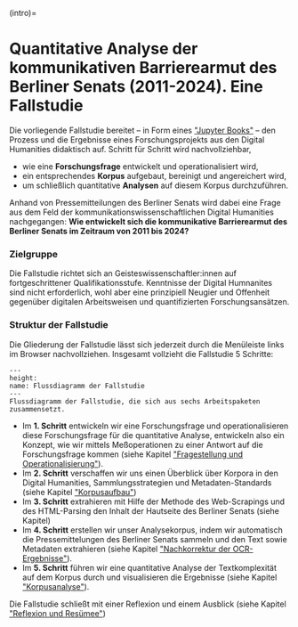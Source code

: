 (intro)=
# Quantitative Analyse der kommunikativen Barrierearmut des Berliner Senats (2011-2024). Eine Fallstudie


Die vorliegende Fallstudie bereitet – in Form eines ["Jupyter Books"](introduction_requirements) – den Prozess und die Ergebnisse eines Forschungsprojekts aus den Digital Humanities didaktisch auf. Schritt für Schritt wird nachvollziehbar, 

- wie eine **Forschungsfrage** entwickelt und operationalisiert wird, 
- ein entsprechendes **Korpus** aufgebaut, bereinigt und angereichert wird,
- um schließlich quantitative **Analysen** auf diesem Korpus durchzuführen.

Anhand von Pressemitteilungen des Berliner Senats wird dabei eine Frage aus dem Feld der kommunikationswissenschaftlichen Digital Humanities nachgegangen: **Wie entwickelt sich die kommunikative Barrierearmut des Berliner Senats im Zeitraum von 2011 bis 2024?**


### Zielgruppe
Die Fallstudie richtet sich an Geisteswissenschaftler:innen auf fortgeschrittener Qualifikationsstufe. Kenntnisse der Digital Humnanites sind nicht erforderlich, wohl aber eine prinzipiell Neugier und Offenheit gegenüber digitalen Arbeitsweisen und quantifizierten Forschungsansätzen. 

 
### Struktur der Fallstudie
Die Gliederung der Fallstudie lässt sich jederzeit durch die Menüleiste links im Browser nachvollziehen. Insgesamt vollzieht die Fallstudie 5 Schritte: 

```{figure} ../book_images/flow-chart.gif
---
height:
name: Flussdiagramm der Fallstudie
---
Flussdiagramm der Fallstudie, die sich aus sechs Arbeitspaketen zusammensetzt.
```

- Im **1. Schritt** entwickeln wir eine Forschungsfrage und operationalisieren diese Forschungsfrage für die quantitative Analyse, entwickeln also ein Konzept, wie wir mittels Meßoperationen zu einer Antwort auf die Forschungsfrage kommen (siehe Kapitel ["Fragestellung und Operationalisierung"](research-question_intro)).
- Im **2. Schritt** verschaffen wir uns einen Überblick über Korpora in den Digital Humanities, Sammlungsstrategien und Metadaten-Standards (siehe Kapitel ["Korpusaufbau"](corpus-collection_intro))
- Im **3. Schritt** extrahieren mit Hilfe der Methode des Web-Scrapings und des HTML-Parsing den Inhalt der Hautseite des Berliner Senats (siehe Kapitel)
- Im **4. Schritt** erstellen wir unser Analysekorpus, indem wir automatisch die Pressemittelungen des Berliner Senats sammeln und den Text sowie Metadaten extrahieren (siehe Kapitel ["Nachkorrektur der OCR-Ergebnisse"](post-correcting_intro)).
- Im **5. Schritt** führen wir eine quantitative Analyse der Textkomplexität auf dem Korpus durch und visualisieren die Ergebnisse (siehe Kapitel ["Korpusanalyse"](corpus-analysis_intro)).

Die Fallstudie schließt mit einer Reflexion und einem Ausblick (siehe Kapitel ["Reflexion und Resümee"](reflection_reflection))
